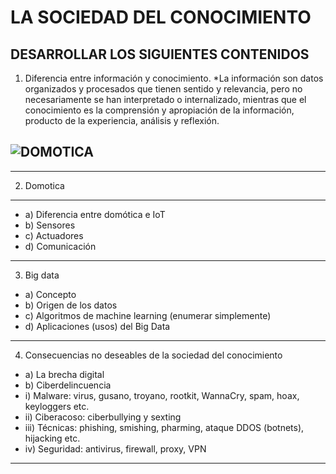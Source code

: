 #  LA SOCIEDAD DEL CONOCIMIENTO
## DESARROLLAR LOS SIGUIENTES CONTENIDOS

1) Diferencia entre información y conocimiento.
*La información son datos organizados y procesados que tienen sentido y relevancia, pero no necesariamente se han interpretado o internalizado, mientras que el conocimiento es la comprensión y apropiación de la información, producto de la experiencia, análisis y reflexión.

## ![DOMOTICA]([https://github.com/user-attachments/assets/93b13f4c-3b0f-47f7-aaaf-74798fae9a11](https://www.google.com/url?sa=i&url=https%3A%2F%2Fwww.caloryfrio.com%2Fconstruccion-sostenible%2Fdomotica-smart-home%2Fque-es-la-domotica-y-como-funciona-una-casa-domotica.html&psig=AOvVaw3UfRgpRJCx-yeNo3GKUYzl&ust=1727799484339000&source=images&cd=vfe&opi=89978449&ved=0CBQQjRxqFwoTCOi33eWI64gDFQAAAAAdAAAAABAE))
***
2) Domotica
 ***
* a) Diferencia entre domótica e IoT
* b) Sensores
* c) Actuadores
* d) Comunicación
***
3) Big data
* a) Concepto
* b) Origen de los datos
* c) Algoritmos de machine learning (enumerar simplemente)
* d) Aplicaciones (usos) del Big Data
 ***
4) Consecuencias no deseables de la sociedad del conocimiento
* a) La brecha digital
* b) Ciberdelincuencia
* i) Malware: virus, gusano, troyano, rootkit, WannaCry, spam, hoax, keyloggers etc. 
* ii) Ciberacoso: ciberbullying y sexting
* iii) Técnicas: phishing, smishing, pharming, ataque DDOS (botnets), hijacking etc.
* iv) Seguridad: antivirus, firewall, proxy, VPN

***

